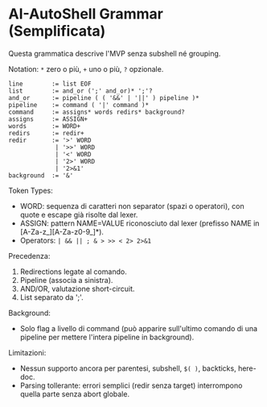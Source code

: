 # AI-AutoShell Grammar (Semplificata)

Questa grammatica descrive l'MVP senza subshell né grouping.

Notation: `*` zero o più, `+` uno o più, `?` opzionale.

```
line        := list EOF
list        := and_or (';' and_or)* ';'?
and_or      := pipeline ( ( '&&' | '||' ) pipeline )*
pipeline    := command ( '|' command )*
command     := assigns* words redirs* background?
assigns     := ASSIGN+
words       := WORD+
redirs      := redir+
redir       := '>' WORD
             | '>>' WORD
             | '<' WORD
             | '2>' WORD
             | '2>&1'
background  := '&'
```

Token Types:

- WORD: sequenza di caratteri non separator (spazi o operatori), con quote e escape già risolte dal lexer.
- ASSIGN: pattern NAME=VALUE riconosciuto dal lexer (prefisso NAME in [A-Za-z\_][A-Za-z0-9_]\*).
- Operators: `| && || ; & > >> < 2> 2>&1`

Precedenza:

1. Redirections legate al comando.
2. Pipeline (associa a sinistra).
3. AND/OR, valutazione short-circuit.
4. List separato da ';'.

Background:

- Solo flag a livello di command (può apparire sull'ultimo comando di una pipeline per mettere l'intera pipeline in background).

Limitazioni:

- Nessun supporto ancora per parentesi, subshell, `$( )`, backticks, here-doc.
- Parsing tollerante: errori semplici (redir senza target) interrompono quella parte senza abort globale.
